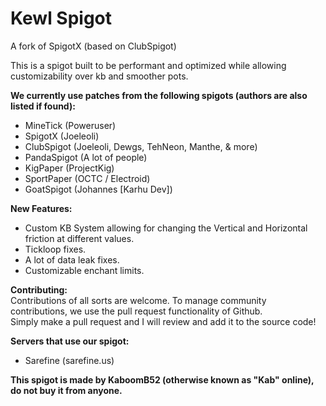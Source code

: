 # Kewl Spigot
A fork of SpigotX (based on ClubSpigot)

This is a spigot built to be performant and optimized while allowing customizability over kb and smoother pots.

**We currently use patches from the following spigots (authors are also listed if found):**
 - MineTick (Poweruser)
 - SpigotX (Joeleoli)
 - ClubSpigot (Joeleoli, Dewgs, TehNeon, Manthe, & more)
 - PandaSpigot (A lot of people)
 - KigPaper (ProjectKig)
 - SportPaper (OCTC / Electroid)
 - GoatSpigot (Johannes [Karhu Dev])

**New Features:**
 - Custom KB System allowing for changing the Vertical and Horizontal friction at different values.
 - Tickloop fixes.
 - A lot of data leak fixes.
 - Customizable enchant limits.

**Contributing:**<br>
Contributions of all sorts are welcome. To manage community contributions, we use the pull request functionality of Github.<br>
Simply make a pull request and I will review and add it to the source code!

**Servers that use our spigot:**
- Sarefine (sarefine.us)

**This spigot is made by KaboomB52 (otherwise known as "Kab" online), do not buy it from anyone.**
